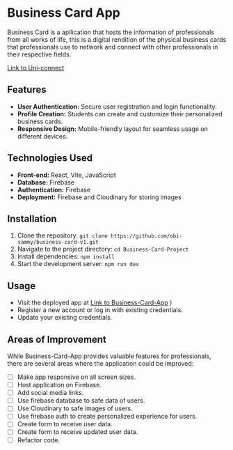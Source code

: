 # Business Card App 

Business Card is a apllication that hosts the information of professionals from all works of life, this is a digital rendition of the physical business cards that professionals use to network and connect with other professionals in their respective fields.

[Link to Uni-connect]()


## Features

- **User Authentication:** Secure user registration and login functionality.
- **Profile Creation:** Students can create and customize their personalized business cards.
- **Responsive Design:** Mobile-friendly layout for seamless usage on different devices.

## Technologies Used

- **Front-end:** React, Vite, JavaScript
- **Database:** Firebase
- **Authentication:** Firebase
- **Deployment:** Firebase and Cloudinary for storing images

## Installation

1. Clone the repository: `git clone https://github.com/obi-sammy/business-card-v1.git`
2. Navigate to the project directory: `cd Business-Card-Project`
3. Install dependencies: `npm install`
4. Start the development server: `npm run dev`

## Usage
- Visit the deployed app at [Link to Business-Card-App]()
)
- Register a new account or log in with existing credentials.
- Update your existing credentials.

## Areas of Improvement

While Business-Card-App provides valuable features for professionals, there are several areas where the application could be improved:

- [ ] Make app responsive on all screen sizes.
- [ ] Host application on Firebase.
- [ ] Add social media links.
- [ ] Use firebase database to safe data of users.
- [ ] Use Cloudinary to safe images of users.
- [ ] Use firebase auth to create personalized experience for users.
- [ ] Create form to receive user data.
- [ ] Create form to receive updated user data.
- [ ] Refactor code.
